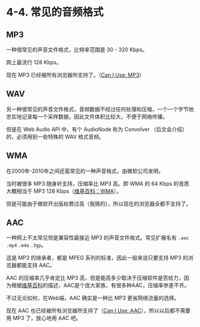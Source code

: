 # 4-4. 常见的音频格式

## MP3

一种很常见的声音文件格式，比特率范围是 30 - 320 Kbps。

网上最流行 128 Kbps。

现在 MP3 已经被所有浏览器所支持了。（[Can I Use: MP3](http://caniuse.com/#feat=mp3)）

## WAV

另一种很常见的声音文件格式，音频数据不经过任何处理和压缩，一个一个字节地忠实地记录每一个采样数据，因此文件体积比较大，不便于网络传播。

但是在 Web Audio API 中，有个 AudioNode 称为 Convolver （后文会介绍）的，必须用到一些特殊的 WAV 格式音频。

## WMA

在2000年-2010年之间还蛮常见的一种声音格式，由微软公司发明。

当时被很多 MP3 随身听支持，压缩率比 MP3 高。即 WMA 的 64 Kbps 的音质大概相当于 MP3 128 Kbps（[维基百科：WMA](https://zh.wikipedia.org/wiki/Windows_Media_Audio)）。

但是可能由于微软开出版权费过高（我猜的），所以现在的浏览器全都不支持了。

## AAC

一种网上不太常见但是兼容性最接近 MP3 的声音文件格式。常见扩展名有 `.aac` `.mp4` `.m4a` `.3gp`。

这是 MP3 的继承者，都是 MPEG 系列的标准，因此一般来说只要支持 MP3 的浏览器都能支持 AAC。

AAC 的压缩率几乎肯定比 MP3 高，但是能高多少取决于压缩软件是否给力，因为根据[维基百科](https://zh.wikipedia.org/wiki/%E9%80%B2%E9%9A%8E%E9%9F%B3%E8%A8%8A%E7%B7%A8%E7%A2%BC)的描述，AAC是个庞大家族，有很多种AAC，压缩率参差不齐。

不过无论如何，在Web端，AAC 确实是一种比 MP3 更省网络流量的选择。

现在 AAC 也已经被所有浏览器所支持了（[Can I Use: AAC](http://caniuse.com/#feat=aac)），所以以后都不需要用 MP3 了，放心地用 AAC 吧。
